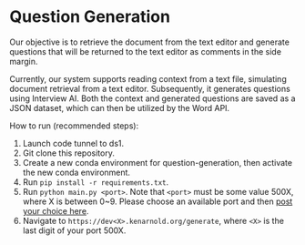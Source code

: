 # Question Generation

Our objective is to retrieve the document from the text editor and generate questions that will be returned to the text editor as comments in the side margin.

Currently, our system supports reading context from a text file, simulating document retrieval from a text editor. Subsequently, it generates questions using Interview AI. Both the context and generated questions are saved as a JSON dataset, which can then be utilized by the Word API.

How to run (recommended steps):

1. Launch code tunnel to ds1.
2. Git clone this repository.
4. Create a new conda environment for question-generation, then activate the new conda environment.
5. Run `pip install -r requirements.txt`.
6. Run `python main.py <port>`. Note that `<port>` must be some value 500X, where X is between 0~9. Please choose an available port and then [post your choice here](https://teams.microsoft.com/l/message/19:f39cc2b4462c4aa88de10d429d76c5cd@thread.tacv2/1685988735507?tenantId=756349b9-0610-4b01-917b-2a4ac10df947&groupId=1b002a41-ef6d-460c-986e-d32d230bef4f&parentMessageId=1685988735507&teamName=Arnold%20Lab&channelName=Summer23&createdTime=1685988735507&allowXTenantAccess=false).
7. Navigate to `https://dev<X>.kenarnold.org/generate`, where `<X>` is the last digit of your port 500X.